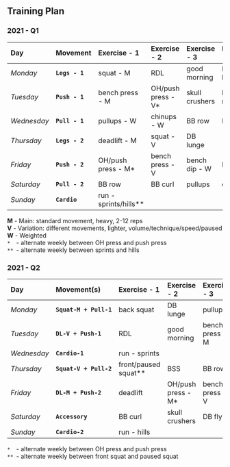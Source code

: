 ## Training Plan


### 2021 - Q1

| Day         | Movement       | Exercise - 1          | Exercise - 2        | Exercise - 3      | Exercise - 4      |
| :---------- | :------------- | :-------------------- | :------------------ | :---------------- | :---------------- |
| *Monday*    | **`Legs - 1`** | squat - M             | RDL                 | good morning      | DB lunge          |
| *Tuesday*   | **`Push - 1`** | bench press - M       | OH/push press - V*  | skull crushers    | lat/front raise   |
| *Wednesday* | **`Pull - 1`** | pullups - W           | chinups - W         | BB row            | DB curl           |
| *Thursday*  | **`Legs - 2`** | deadlift - M          | squat - V           | DB lunge          |                   |
| *Friday*    | **`Push - 2`** | OH/push press - M*    | bench press - V     | bench dip - W     | DB fly            |
| *Saturday*  | **`Pull - 2`** | BB row                | BB curl             | pullups           | chinups           |
| *Sunday*    | **`Cardio  `** | run - sprints/hills** |                     |                   |                   |


**M** - Main: standard movement, heavy, 2-12 reps  
**V** - Variation: different movements, lighter, volume/technique/speed/paused  
**W** - Weighted  
`* ` - alternate weekly between OH press and push press  
`**` - alternate weekly between sprints and hills


### 2021 - Q2

| Day         | Movement(s)            | Exercise - 1          | Exercise - 2         | Exercise - 3       | Exercise - 4       |
| :---------- | :--------------------- | :-------------------- | :------------------- | :----------------- | :----------------- |
| *Monday*    | **`Squat-M + Pull-1`** | back squat            | DB lunge             | pullups            | BB row             |
| *Tuesday*   | **`DL-V + Push-1   `** | RDL                   | good morning         | bench press - M    | OH/push press - V* |
| *Wednesday* | **`Cardio-1        `** | run - sprints         |                      |                    |                    |
| *Thursday*  | **`Squat-V + Pull-2`** | front/paused squat**  | BSS                  | BB row             | chinups            |
| *Friday*    | **`DL-M + Push-2   `** | deadlift              | OH/push press - M*   | bench press - V    | dips               |
| *Saturday*  | **`Accessory       `** | BB curl               | skull crushers       | DB fly             | lat/front raise    |
| *Sunday*    | **`Cardio-2        `** | run - hills           |                      |                    |                    |


`* ` - alternate weekly between OH press and push press  
`**` - alternate weekly between front squat and paused squat
